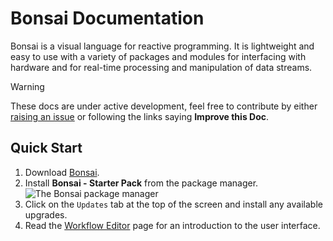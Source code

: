 # **Bonsai** Documentation

Bonsai is a visual language for reactive programming. It is lightweight and easy to use with a variety of packages and modules for interfacing with hardware and for real-time processing and manipulation of data streams.

> [!Warning]
> These docs are under active development, feel free to contribute by either [raising an issue](https://github.com/bonsai-rx/docs/issues) or following the links saying **Improve this Doc**.

## Quick Start

1. Download [Bonsai](xref:installation).
2. Install **Bonsai - Starter Pack** from the package manager. <br><img alt="The Bonsai package manager" src="~/images/packagemanager.png" style="max-height:400px;object-fit:contain" />
3. Click on the `Updates` tab at the top of the screen and install any available upgrades.
4. Read the [Workflow Editor](xref:editor) page for an introduction to the user interface.
